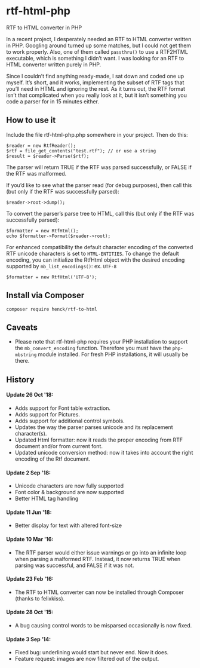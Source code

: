 # rtf-html-php
RTF to HTML converter in PHP

In a recent project, I desperately needed an RTF to HTML converter written in PHP. Googling around turned up some matches, but I could not get them to work properly. Also, one of them called `passthru()` to use a RTF2HTML executable, which is something I didn’t want. I was looking for an RTF to HTML converter written purely in PHP.

Since I couldn’t find anything ready-made, I sat down and coded one up myself. It’s short, and it works, implementing the subset of RTF tags that you’ll need in HTML and ignoring the rest. As it turns out, the RTF format isn’t that complicated when you really look at it, but it isn’t something you code a parser for in 15 minutes either.

## How to use it

Include the file rtf-html-php.php somewhere in your project. Then do this:

    $reader = new RtfReader();
    $rtf = file_get_contents("test.rtf"); // or use a string
    $result = $reader->Parse($rtf);
    
The parser will return TRUE if the RTF was parsed successfully, or FALSE if the RTF was malformed.

If you’d like to see what the parser read (for debug purposes), then call this (but only if the RTF was successfully parsed):

    $reader->root->dump();

To convert the parser’s parse tree to HTML, call this (but only if the RTF was successfully parsed):

    $formatter = new RtfHtml();
    echo $formatter->Format($reader->root);

For enhanced compatibility the default character encoding of the converted RTF unicode characters is set to `HTML-ENTITIES`. To change the default encoding, you can initialize the RtfHtml object with the desired encoding supported by `mb_list_encodings()`: ex. `UTF-8`

    $formatter = new RtfHtml('UTF-8');

## Install via Composer

```
composer require henck/rtf-to-html
```

## Caveats

* Please note that rtf-html-php requires your PHP installation to support the `mb_convert_encoding` function. Therefore you must have the `php-mbstring` module installed. For fresh PHP installations, it will usually be there.


## History

#### Update 26 Oct '18:

* Adds support for Font table extraction.
* Adds support for Pictures.
* Adds support for additional control symbols.
* Updates the way the parser parses unicode and its replacement character(s).
* Updated Html formatter: now it reads the proper encoding from RTF document and/or from current font.
* Updated unicode conversion method: now it takes into account the right encoding of the Rtf document.

#### Update 2 Sep '18:

* Unicode characters are now fully supported
* Font color & background are now supported
* Better HTML tag handling

#### Update 11 Jun '18:

* Better display for text with altered font-size 

#### Update 10 Mar '16:

* The RTF parser would either issue warnings or go into an infinite loop when parsing a malformed RTF. Instead, it now returns TRUE when parsing was successful, and FALSE if it was not.

#### Update 23 Feb '16:

* The RTF to HTML converter can now be installed through Composer (thanks to felixkiss).

#### Update 28 Oct '15:

* A bug causing control words to be misparsed occasionally is now fixed.

#### Update 3 Sep ’14:

* Fixed bug: underlining would start but never end. Now it does.
* Feature request: images are now filtered out of the output.
